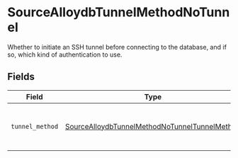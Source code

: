 # SourceAlloydbTunnelMethodNoTunnel

Whether to initiate an SSH tunnel before connecting to the database, and if so, which kind of authentication to use.


## Fields

| Field                                                                                                                 | Type                                                                                                                  | Required                                                                                                              | Description                                                                                                           |
| --------------------------------------------------------------------------------------------------------------------- | --------------------------------------------------------------------------------------------------------------------- | --------------------------------------------------------------------------------------------------------------------- | --------------------------------------------------------------------------------------------------------------------- |
| `tunnel_method`                                                                                                       | [SourceAlloydbTunnelMethodNoTunnelTunnelMethod](../../models/shared/sourcealloydbtunnelmethodnotunneltunnelmethod.md) | :heavy_check_mark:                                                                                                    | No ssh tunnel needed to connect to database                                                                           |
